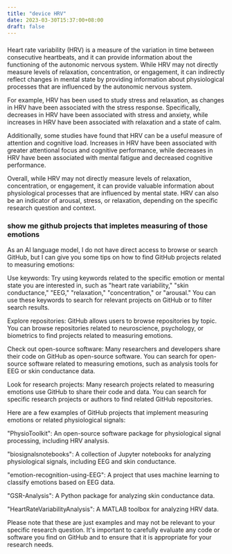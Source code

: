 ```yaml
---
title: "device HRV"
date: 2023-03-30T15:37:00+08:00
draft: false
---
```


###        
Heart rate variability (HRV) is a measure of the variation in time between consecutive heartbeats, and it can provide information about the functioning of the autonomic nervous system. While HRV may not directly measure levels of relaxation, concentration, or engagement, it can indirectly reflect changes in mental state by providing information about physiological processes that are influenced by the autonomic nervous system.

For example, HRV has been used to study stress and relaxation, as changes in HRV have been associated with the stress response. Specifically, decreases in HRV have been associated with stress and anxiety, while increases in HRV have been associated with relaxation and a state of calm.

Additionally, some studies have found that HRV can be a useful measure of attention and cognitive load. Increases in HRV have been associated with greater attentional focus and cognitive performance, while decreases in HRV have been associated with mental fatigue and decreased cognitive performance.

Overall, while HRV may not directly measure levels of relaxation, concentration, or engagement, it can provide valuable information about physiological processes that are influenced by mental state. HRV can also be an indicator of arousal, stress, or relaxation, depending on the specific research question and context.


### show me github projects that impletes measuring of those emotions
As an AI language model, I do not have direct access to browse or search GitHub, but I can give you some tips on how to find GitHub projects related to measuring emotions:

Use keywords: Try using keywords related to the specific emotion or mental state you are interested in, such as "heart rate variability," "skin conductance," "EEG," "relaxation," "concentration," or "arousal." You can use these keywords to search for relevant projects on GitHub or to filter search results.

Explore repositories: GitHub allows users to browse repositories by topic. You can browse repositories related to neuroscience, psychology, or biometrics to find projects related to measuring emotions.

Check out open-source software: Many researchers and developers share their code on GitHub as open-source software. You can search for open-source software related to measuring emotions, such as analysis tools for EEG or skin conductance data.

Look for research projects: Many research projects related to measuring emotions use GitHub to share their code and data. You can search for specific research projects or authors to find related GitHub repositories.

Here are a few examples of GitHub projects that implement measuring emotions or related physiological signals:

"PhysioToolkit": An open-source software package for physiological signal processing, including HRV analysis.

"biosignalsnotebooks": A collection of Jupyter notebooks for analyzing physiological signals, including EEG and skin conductance.

"emotion-recognition-using-EEG": A project that uses machine learning to classify emotions based on EEG data.

"GSR-Analysis": A Python package for analyzing skin conductance data.

"HeartRateVariabilityAnalysis": A MATLAB toolbox for analyzing HRV data.

Please note that these are just examples and may not be relevant to your specific research question. It's important to carefully evaluate any code or software you find on GitHub and to ensure that it is appropriate for your research needs.